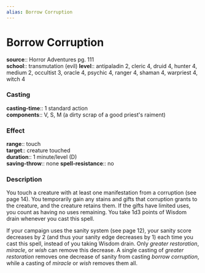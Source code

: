 ```yaml
---
alias: Borrow Corruption
---
```


# Borrow Corruption 

**source**:: Horror Adventures pg. 111  
**school**:: transmutation (evil)
**level**:: antipaladin 2, cleric 4, druid 4, hunter 4, medium 2, occultist 3, oracle 4, psychic 4, ranger 4, shaman 4, warpriest 4, witch 4

### Casting 

**casting-time**:: 1 standard action  
**components**:: V, S, M (a dirty scrap of a good priest's raiment)

### Effect 

**range**:: touch  
**target**:: creature touched  
**duration**:: 1 minute/level (D)  
**saving-throw**:: none
**spell-resistance**:: no

### Description 

You touch a creature with at least one manifestation from a corruption (see page 14). You temporarily gain any stains and gifts that corruption grants to the creature, and the creature retains them. If the gifts have limited uses, you count as having no uses remaining. You take 1d3 points of Wisdom drain whenever you cast this spell.  
  
If your campaign uses the sanity system (see page 12), your sanity score decreases by 2 (and thus your sanity edge decreases by 1) each time you cast this spell, instead of you taking Wisdom drain. Only *greater restoration*, *miracle*, or *wish* can remove this decrease. A single casting of *greater restoration* removes one decrease of sanity from casting *borrow corruption*, while a casting of *miracle* or *wish* removes them all.
